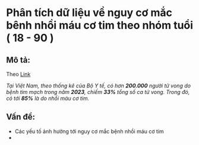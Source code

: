 # Phân tích dữ liệu về nguy cơ mắc bênh nhồi máu cơ tim theo nhóm tuổi ( 18 - 90 ) 
## Mô tả: 
  Theo [Link](https://tamanhhospital.vn/nhoi-mau-co-tim/#:~:text=T%E1%BA%A1i%20Vi%E1%BB%87t%20Nam%2C%20theo%20th%E1%BB%91ng,do%20nh%E1%BB%93i%20m%C3%A1u%20c%C6%A1%20tim.)
  
  _Tại Việt Nam, theo thống kê của Bộ Y tế, có hơn ***200.000*** người tử vong do bệnh tim mạch trong năm ***2023***, chiếm ***33%*** tổng số ca tử vong. Trong đó, có tới ***85%*** là do nhồi máu cơ tim._

## Vấn đề:
  - Các yếu tố ảnh hưởng tới nguy cơ mắc bệnh nhồi máu cơ tim
  - 
